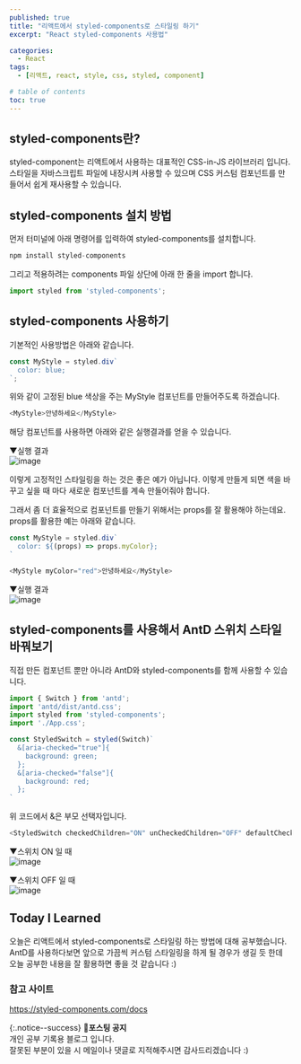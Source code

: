 ```yaml
---
published: true
title: "리액트에서 styled-components로 스타일링 하기"
excerpt: "React styled-components 사용법"

categories:
  - React
tags:
  - [리액트, react, style, css, styled, component]

# table of contents
toc: true
---
```


## styled-components란?

styled-component는 리액트에서 사용하는 대표적인 CSS-in-JS 라이브러리 입니다. 스타일을 자바스크립트 파일에 내장시켜 사용할 수 있으며 CSS 커스텀 컴포넌트를 만들어서 쉽게 재사용할 수 있습니다.

## styled-components 설치 방법

먼저 터미널에 아래 명령어를 입력하여 styled-components를 설치합니다.

```js
npm install styled-components
```

그리고 적용하려는 components 파일 상단에 아래 한 줄을 import 합니다.

```js
import styled from 'styled-components';
```

## styled-components 사용하기

기본적인 사용방법은 아래와 같습니다. 

```js
const MyStyle = styled.div`
  color: blue;
`;
```
위와 같이 고정된 blue 색상을 주는 MyStyle 컴포넌트를 만들어주도록 하겠습니다. 
```js
<MyStyle>안녕하세요</MyStyle>
```
해당 컴포넌트를 사용하면 아래와 같은 실행결과를 얻을 수 있습니다.

▼실행 결과  
![image](https://user-images.githubusercontent.com/95404736/177561605-f41b5eb0-afff-4353-aa7f-e2e0296ac044.png)

이렇게 고정적인 스타일링을 하는 것은 좋은 예가 아닙니다. 이렇게 만들게 되면 색을 바꾸고 싶을 때 마다 새로운 컴포넌트를 계속 만들어줘야 합니다.

그래서 좀 더 효율적으로 컴포넌트를 만들기 위해서는 props를 잘 활용해야 하는데요. props를 활용한 예는 아래와 같습니다.

```js
const MyStyle = styled.div`
  color: ${(props) => props.myColor};
`
```
```js
<MyStyle myColor="red">안녕하세요</MyStyle>
```

▼실행 결과  
![image](https://user-images.githubusercontent.com/95404736/177562898-889181a8-85c1-4dc5-b21e-0046e010ac38.png)


## styled-components를 사용해서 AntD 스위치 스타일 바꿔보기

직접 만든 컴포넌트 뿐만 아니라 AntD와 styled-components를 함께 사용할 수 있습니다.

```js
import { Switch } from 'antd';
import 'antd/dist/antd.css';
import styled from 'styled-components';
import './App.css';
```

```js
const StyledSwitch = styled(Switch)`
  &[aria-checked="true"]{
    background: green;
  };
  &[aria-checked="false"]{
    background: red;
  };
`
```

위 코드에서 &은 부모 선택자입니다.

```js
<StyledSwitch checkedChildren="ON" unCheckedChildren="OFF" defaultChecked />
```

▼스위치 ON 일 때  
![image](https://user-images.githubusercontent.com/95404736/177559148-366341b3-f62f-4496-b499-77361ed403b3.png)

▼스위치 OFF 일 때  
![image](https://user-images.githubusercontent.com/95404736/177559214-2a2f587c-d72f-4b8d-9bd0-4afe93de5e97.png)  



## Today I Learned

오늘은 리액트에서 styled-components로 스타일링 하는 방법에 대해 공부했습니다. AntD를 사용하다보면 앞으로 가끔씩 커스텀 스타일링을 하게 될 경우가 생길 듯 한데 오늘 공부한 내용을 잘 활용하면 좋을 것 같습니다 :)

### 참고 사이트
<https://styled-components.com/docs>  


{:.notice--success}
🔔**포스팅 공지**  
개인 공부 기록용 블로그 입니다.  
잘못된 부분이 있을 시 메일이나 댓글로 지적해주시면 감사드리겠습니다 :)
